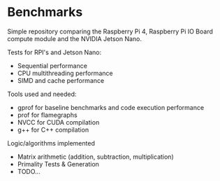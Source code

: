 # Benchmarks
Simple repository comparing the Raspberry Pi 4, Raspberry Pi IO Board compute module
and the NVIDIA Jetson Nano.

Tests for RPI's and Jetson Nano:
* Sequential performance 
* CPU multithreading performance
* SIMD and cache performance


Tools used and needed:
* gprof for baseline benchmarks and code execution performance
* prof for flamegraphs
* NVCC for CUDA compilation
* g++ for C++ compilation

Logic/algorithms implemented
* Matrix arithmetic (addition, subtraction, multiplication)
* Primality Tests & Generation
* TODO...



